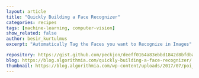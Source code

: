 ```yaml
---
layout: article
title: "Quickly Building a Face Recognizer"
categories: recipes
tags: [machine-learning, computer-vision]
show_related: false
author: besir_kurtulmus
excerpt: "Automatically Tag the Faces you want to Recognize in Images"

repository: https://gist.github.com/peckjon/deeff0164a83ebbd1842d8bfdbaa65cd
blog: https://blog.algorithmia.com/quickly-building-a-face-recognizer/
thumbnail: https://blog.algorithmia.com/wp-content/uploads/2017/07/poi_splash.png
---
```

